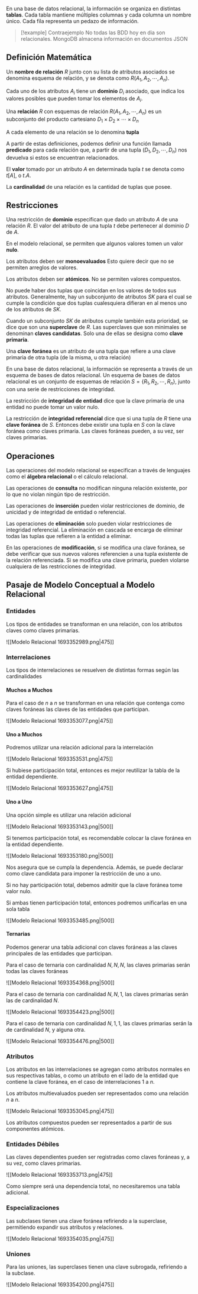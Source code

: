En una base de datos relacional, la información se organiza en distintas **tablas**. Cada tabla mantiene múltiples columnas y cada columna un nombre único. Cada fila representa un pedazo de información.

> [!example] Contraejemplo
> No todas las BDD hoy en dia son relacionales. MongoDB almacena información en documentos JSON

## Definición Matemática

Un **nombre de relación** $R$ junto con su lista de atributos asociados se denomina esquema de relación, y se denota como $R(A_1, A_2, \cdots, A_n)$.

Cada uno de los atributos $A_i$ tiene un **dominio** $D_i$ asociado, que indica los valores posibles que pueden tomar los elementos de $A_i$.

Una **relación** $R$ con esquemas de relación $R(A_1, A_2, \cdots, A_n)$ es un subconjunto del producto cartesiano $D_1 \times D_2 \times \cdots \times D_n$

A cada elemento de una relación se lo denomina **tupla**

A partir de estas definiciones, podemos definir una función llamada **predicado** para cada relación que, a partir de una tupla $(D_1, D_2, \cdots, D_n)$ nos devuelva si estos se encuentran relacionados.

El **valor** tomado por un atributo $A$ en determinada tupla $t$ se denota como $t[A]$, o $t.A$.

La **cardinalidad** de una relación es la cantidad de tuplas que posee.

## Restricciones

Una restricción de **dominio** especifican que dado un atributo $A$ de una relación $R$. El valor del atributo de una tupla $t$ debe pertenecer al dominio $D$ de $A$.

En el modelo relacional, se permiten que algunos valores tomen un valor **nulo**.

Los atributos deben ser **monoevaluados** Esto quiere decir que no se permiten arreglos de valores.

Los atributos deben ser **atómicos**. No se permiten valores compuestos.

No puede haber dos tuplas que coincidan en los valores de todos sus atributos. Generalmente, hay un subconjunto de atributos $SK$ para el cual se cumple la condición que dos tuplas cualesquiera difieran en al menos uno de los atributos de $SK$.

Cuando un subconjunto $SK$ de atributos cumple también esta prioridad, se dice que son una **superclave** de $R$. Las superclaves que son minimales se denominan **claves candidatas**. Solo una de ellas se designa como **clave primaria**.

Una **clave foránea** es un atributo de una tupla que refiere a una clave primaria de otra tupla (de la misma, u otra relación)

En una base de datos relacional, la información se representa a través de un esquema de bases de datos relacional. Un esquema de bases de datos relacional es un conjunto de esquemas de relación $S = \{R_1, R_2, \cdots, R_n\}$, junto con una serie de restricciones de integridad.

La restricción de **integridad de entidad** dice que la clave primaria de una entidad no puede tomar un valor nulo.

La restricción de **integridad referencial** dice que si una tupla de $R$ tiene una **clave foránea** de $S$. Entonces debe existir una tupla en $S$ con la clave foránea como claves primaria. Las claves foráneas pueden, a su vez, ser claves primarias.

## Operaciones

Las operaciones del modelo relacional se especifican a través de lenguajes como el **álgebra relacional** o el cálculo relacional.

Las operaciones de **consulta** no modifican ninguna relación existente, por lo que no violan ningún tipo de restricción.

Las operaciones de **inserción** pueden violar restricciones de dominio, de unicidad y de integridad de entidad o referencial.

Las operaciones de **eliminación** solo pueden violar restricciones de integridad referencial. La eliminación en cascada se encarga de eliminar todas las tuplas que refieren a la entidad a eliminar.

En las operaciones de **modificación**, si se modifica una clave foránea, se debe verificar que sus nuevos valores referencien a una tupla existente de la relación referenciada. Si se modifica una clave primaria, pueden violarse cualquiera de las restricciones de integridad.

## Pasaje de Modelo Conceptual a Modelo Relacional

### Entidades

Los tipos de entidades se transforman en una relación, con los atributos claves como claves primarias.

![[Modelo Relacional 1693352989.png|475]]

### Interrelaciones

Los tipos de interrelaciones se resuelven de distintas formas según las cardinalidades

#### Muchos a Muchos

Para el caso de $n$ a $n$ se transforman en una relación que contenga como claves foráneas las claves de las entidades que participan.

![[Modelo Relacional 1693353077.png|475]]

#### Uno a Muchos

Podremos utilizar una relación adicional para la interrelación

![[Modelo Relacional 1693353531.png|475]]

Si hubiese participación total, entonces es mejor reutilizar la tabla de la entidad dependiente.

![[Modelo Relacional 1693353627.png|475]]

#### Uno a Uno

Una opción simple es utilizar una relación adicional

![[Modelo Relacional 1693353143.png|500]]

Si tenemos participación total, es recomendable colocar la clave foránea en la entidad dependiente.

![[Modelo Relacional 1693353180.png|500]]

Nos asegura que se cumpla la dependencia. Además, se puede declarar como clave candidata para imponer la restricción de uno a uno.

Si no hay participación total, debemos admitir que la clave foránea tome valor nulo.

Si ambas tienen participación total, entonces podremos unificarlas en una sola tabla

![[Modelo Relacional 1693353485.png|500]]

#### Ternarias

Podemos generar una tabla adicional con claves foráneas a las claves principales de las entidades que participan.

Para el caso de ternaria con cardinalidad $N, N, N$, las claves primarias serán todas las claves foráneas

![[Modelo Relacional 1693354368.png|500]]

Para el caso de ternaria con cardinalidad $N, N, 1$, las claves primarias serán las de cardinalidad $N$.

![[Modelo Relacional 1693354423.png|500]]

Para el caso de ternaria con cardinalidad $N, 1, 1$, las claves primarias serán la de cardinalidad $N$, y alguna otra.

![[Modelo Relacional 1693354476.png|500]]

### Atributos

Los atributos en las interrelaciones se agregan como atributos normales en sus respectivas tablas, o como un atributo en el lado de la entidad que contiene la clave foránea, en el caso de interrelaciones $1$ a $n$.

Los atributos multievaluados pueden ser representados como una relación $n$ a $n$.

![[Modelo Relacional 1693353045.png|475]]

Los atributos compuestos pueden ser representados a partir de sus componentes atómicos.

### Entidades Débiles

Las claves dependientes pueden ser registradas como claves foráneas y, a su vez, como claves primarias.

![[Modelo Relacional 1693353713.png|475]]

Como siempre será una dependencia total, no necesitaremos una tabla adicional.

### Especializaciones

Las subclases tienen una clave foránea refiriendo a la superclase, permitiendo expandir sus atributos y relaciones.

![[Modelo Relacional 1693354035.png|475]]

### Uniones

Para las uniones, las superclases tienen una clave subrogada, refiriendo a la subclase.

![[Modelo Relacional 1693354200.png|475]]
